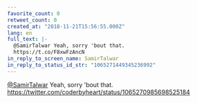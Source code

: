 ```yaml
---
favorite_count: 0
retweet_count: 0
created_at: "2018-11-21T15:56:55.000Z"
lang: en
full_text: |-
  @SamirTalwar Yeah, sorry 'bout that.
  https://t.co/F8xwFzAncN
in_reply_to_screen_name: SamirTalwar
in_reply_to_status_id_str: "1065271449345236992"
---
```


[@SamirTalwar](https://twitter.com/SamirTalwar) Yeah, sorry 'bout that.
<https://twitter.com/coderbyheart/status/1065270985698525184>
